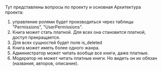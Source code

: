 Тут представлены вопросы по проекту и основная Архитектура проекта: 
1. управление ролями будет производиться через таблицы "Permissions", "UserPermissions". 
2. Книга может стать платной. Для всех она становится платной, доступ прекращается.
3. Для всех сущностей будет поле is_deleted
4. Книга может иметь более одного жанра. 
5. Администратор может читать вообще все книги, даже платные. 
6. Модератор не может читать платные книги. Но видеть он их обязан (названия, авторов, описание).